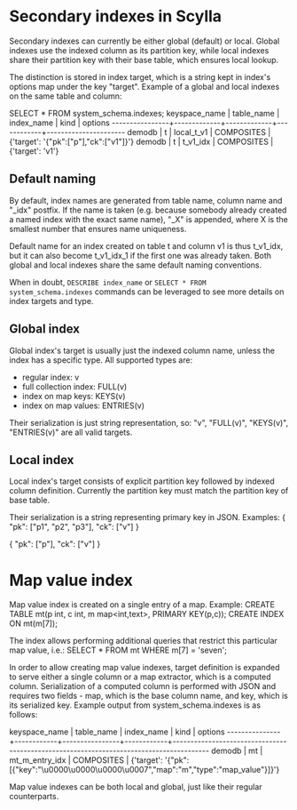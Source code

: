 # Secondary indexes in Scylla
Secondary indexes can currently be either global (default) or local. Global indexes use the indexed column as its partition key, while local indexes share their partition key with their base table, which ensures local lookup.

The distinction is stored in index target, which is a string kept in index's options map under the key "target".
Example of a global and local indexes on the same table and column:

SELECT * FROM system\_schema.indexes;
 keyspace\_name | table\_name | index\_name | kind       | options
----------------+-------------+-------------+------------+----------------------
         demodb |           t |  local_t_v1 | COMPOSITES | {'target': '{"pk":["p"],"ck":["v1"]}'}
         demodb |           t |    t_v1_idx | COMPOSITES | {'target': 'v1'}


## Default naming

By default, index names are generated from table name, column name and "_idx" postfix. If the name is taken (e.g. because somebody already created a named index with the exact same name),
"_X" is appended, where X is the smallest number that ensures name uniqueness.

Default name for an index created on table t and column v1 is thus t\_v1\_idx, but it can also become t\_v1\_idx\_1 if the first one was already taken.
Both global and local indexes share the same default naming conventions.

When in doubt, `DESCRIBE index_name` or `SELECT * FROM system_schema.indexes` commands can be leveraged to see more details on index targets and type.

## Global index

Global index's target is usually just the indexed column name, unless the index has a specific type. All supported types are:
 - regular index: v
 - full collection index: FULL(v)
 - index on map keys: KEYS(v)
 - index on map values: ENTRIES(v)

Their serialization is just string representation, so:
"v", "FULL(v)", "KEYS(v)", "ENTRIES(v)" are all valid targets.

## Local index

Local index's target consists of explicit partition key followed by indexed column definition. Currently the partition key must match the partition key of base table.

Their serialization is a string representing primary key in JSON. Examples:
{
  "pk": ["p1", "p2", "p3"],
  "ck": ["v"]
}

{
  "pk": ["p"],
  "ck": ["v"]
}

# Map value index

Map value index is created on a single entry of a map.
Example:
CREATE TABLE mt(p int, c int, m map<int,text>, PRIMARY KEY(p,c));
CREATE INDEX ON mt(m[7]);

The index allows performing additional queries that restrict this particular map value, i.e.:
SELECT * FROM mt WHERE m[7] = 'seven';

In order to allow creating map value indexes, target definition is expanded to serve either a single column or a map extractor, which is a computed column.
Serialization of a computed column is performed with JSON and requires two fields - map, which is the base column name, and key, which is its serialized key.
Example output from system\_schema.indexes is as follows:

 keyspace\_name | table\_name | index\_name     | kind       | options
---------------+------------+----------------+------------+----------------------------------------------------------------------------------------
        demodb |         mt | mt_m_entry_idx | COMPOSITES | {'target': '{"pk":[{"key":"\u0000\u0000\u0000\u0007","map":"m","type":"map_value"}]}'}

Map value indexes can be both local and global, just like their regular counterparts.

